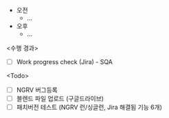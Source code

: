 - 오전
	- ...
- 오후
	- ...

<수행 경과>
- [ ] Work progress check (Jira) - SQA

\<Todo>
- [ ] NGRV 버그등록
- [ ] 블렌드 파일 업로드 (구글드라이브)
- [ ] 패치버전 테스트 (NGRV 런/싱글런, Jira 해결됨 기능 6개)